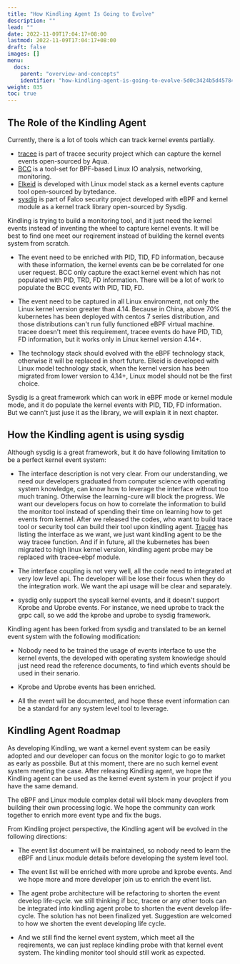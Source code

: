 ```yaml
---
title: "How Kindling Agent Is Going to Evolve"
description: ""
lead: ""
date: 2022-11-09T17:04:17+08:00
lastmod: 2022-11-09T17:04:17+08:00
draft: false
images: []
menu:
  docs:
    parent: "overview-and-concepts"
    identifier: "how-kindling-agent-is-going-to-evolve-5d0c3424b5d45784289102aad11140d8"
weight: 035
toc: true
---
```

## The Role of the Kindling Agent
Currently, there is a lot of tools which can track kernel events partially.

- [tracee](https://github.com/aquasecurity/tracee/tree/main/tracee-ebpf) is part of tracee security project which can capture the kernel events open-sourced by Aqua.
- [BCC](https://github.com/iovisor/bcc) is a tool-set for BPF-based Linux IO analysis, networking, monitoring.
- [Elkeid](https://github.com/bytedance/Elkeid) is developed with Linux model stack as a kernel events capture tool open-sourced by bytedance.
- [sysdig](https://github.com/draios/sysdig) is part of Falco security project developed with eBPF and kernel module as a kernel track library open-sourced by Sysdig.

Kindling is trying to build a monitoring tool, and it just need the kernel events instead of inventing the wheel to capture kernel events.  It will be best to find one meet our reqirement instead of building the kernel events system from scratch. 

- The event need to be enriched with PID, TID, FD information, because with these information, the kernel events can be be correlated for one user request. BCC only capture the exact kernel event which has not populated with PID, TRD, FD information. There will be a lot of work to populate the BCC events with PID, TID, FD.

- The event need to be captured in all Linux environment, not only the Linux kernel version greater than 4.14. Because in China, above 70% the kubernetes has been deployed with centos 7 series distribution, and those distributions can't run fully functioned eBPF virtual machine. tracee doesn't meet this requirement, tracee events do have PID, TID, FD information, but it works only in Linux kernel version 4.14+.
- The technology stack should evolved with the eBPF technology stack, otherwise it will be replaced in short future. Elkeid is developed with Linux model technology stack, when the kernel version has been migrated from lower version to 4.14+, Linux model should not be the first choice.

Sysdig is a great framework which can work in eBPF mode or kernel module mode, and it do populate the kernel events with PID, TID, FD information.  But we cann't just juse it as the library, we will explain it in next chapter.
## How the Kindling agent is using sysdig
Although sysdig is a great framework, but it do have following limitation to be a perfect kernel event system:

- The interface description is not very clear. From our understanding, we need our developers graduated from computer science with operating system knowledge, can know how to leverage the interface without too much traning. Otherwise the learning-cure will block the progress. We want our developers focus on how to correlate the information to build the monitor tool instead of spending their time on learning how to get events from kernel. After we released the codes, who want to build trace tool or security tool can build their tool upon kindling agent. [Tracee](https://github.com/aquasecurity/tracee/tree/main/tracee-ebpf) has listing the interface as we want, we just want kindling agent to be the way tracee function. And if in future, all the kubernetes has been migrated to high linux kernel version, kindling agent probe may be replaced with tracee-ebpf module.

- The interface coupling is not very well, all the code need to integrated at very low level api. The developer will be lose their focus when they do the integration work. We want the api usage will be clear and separately.
- sysdig only support the syscall kernel events, and it doesn't support Kprobe and Uprobe events. For instance, we need uprobe to track the grpc call, so we add the kprobe and uprobe to sysdig framework.

Kindling agent has been forked from sysdig and translated to be an kernel event system with the following modification:

- Nobody need to be trained the usage of events interface to use the kernel events, the developed with operating system knowledge should just need read the reference documents, to find which events should be used in their senario.

- Kprobe and Uprobe events has been enriched.
- All the event will be documented, and hope these event information can be a standard for any system level tool to leverage.

## Kindling Agent Roadmap
As developing Kindling, we want a kernel event system can be easily adopted and our developer can focus on the monitor logic to go to market as early as possbile. But at this moment, there are no such kernel event system meeting the case. After releasing Kindling agent, we hope the Kindling agent can be used as the kernel event system in your project if you have the same demand.

The eBPF and Linux module complex detail will block many devoplers from building their own processing logic. We hope the community can work together to enrich more event type and fix the bugs.

From Kindling project perspective, the Kindling agent will be evolved in the following directions:
- The event list document will be maintained, so nobody need to learn the eBPF and Linux module details before developing the system level tool.

- The event list will be enriched with more uprobe and kprobe events. And we hope more and more developer join us to enrich the event list.
- The agent probe architecture will be refactoring to shorten the event develop life-cycle. we still thinking if bcc, tracee or any other tools can be integrated into kindling agent probe to shorten the event develop life-cycle. The solution has not been finalized yet. Suggestion are welcomed to how we shorten the event developing life cycle.
- And we still find the kernel event system, which meet all the reqirements, we can just replace kindling probe with that kernel event system. The kindling monitor tool should still work as expected.
